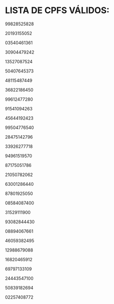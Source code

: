 # LISTA DE CPFS VÁLIDOS:

99828525828

20193155052

03540461361

30904479242

13527087524

50407645373

48115487449

36822186450

99612477280

91541094263

45644192423

99504776540

28475142796

33926277718

94961519570

87175051786

21050782062

63001286440

87801925050

08584087400

31529111900

93082844430

08894067661

46059382495

12988679088

16820465912

69797133109

24443547100

50839182694

02257408772
